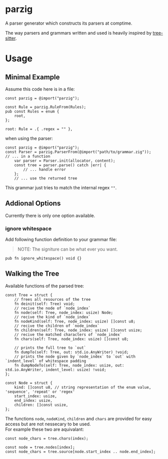 # parzig

A parser generator which constructs its parsers at comptime.

The way parsers and grammars written and used is heavily inspired by
[tree-sitter](https://github.com/tree-sitter/tree-sitter).

# Usage

## Minimal Example

Assume this code here is in a file:

```zig
const parzig = @import("parzig");

const Rule = parzig.RuleFrom(Rules);
pub const Rules = enum {
    root,
};

root: Rule = .{ .regex = "" },
```

when using the parser:

```zig
const parzig = @import("parzig");
const Parser = parzig.ParserFrom(@import("path/to/grammar.zig"));
// ... in a function
    var parser = Parser.init(allocator, content);
    const tree = parser.parse() catch |err| {
        // ... handle error
    };
    // ... use the returned tree
```

This grammar just tries to match the internal regex `""`.

## Addional Options

Currently there is only one option available.

### ignore whitespace

Add following function definition to your grammar file:

> NOTE: The signiture can be what ever you want.

```zig
pub fn ignore_whitespace() void {}
```

## Walking the Tree

Available functions of the parsed tree:

```zig
const Tree = struct {
    // frees all resources of the tree
    fn deinit(self: Tree) void;
    // recive the node of `node_index`
    fn node(self: Tree, node_index: usize) Node;
    // recive the kind of `node_index`
    fn nodeKind(self: Tree, node_index: usize) []const u8;
    // recive the children of `node_index`
    fn children(self: Tree, node_index: usize) []const usize;
    // recive the matched characters of `node_index`
    fn chars(self: Tree, node_index: usize) []const u8;

    // prints the full tree to `out`
    fn dumpTo(self: Tree, out: std.io.AnyWriter) !void;
    // prints the node given by `node_index` to `out` with `indent_level` of whitespace padding
    fn dumpNodeTo(self: Tree, node_index: usize, out: std.io.AnyWriter, indent_level: usize) !void;
};

const Node = struct {
    kind: []const u8, // string representation of the enum value, 'sequence', 'repeat' or 'regex'
    start_index: usize,
    end_index: usize,
    children: []const usize,
};
```

The functions `node`, `nodeKind`, `children` and `chars` are provided for easy access but are not
nessecary to be used. \
For example these two are aquivalant:

```zig
const node_chars = tree.chars(index);
```

```zig
const node = tree.nodes[index];
const node_chars = tree.source[node.start_index .. node.end_index];
```
